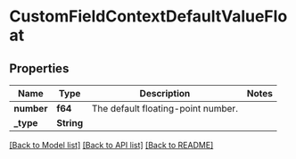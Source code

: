# CustomFieldContextDefaultValueFloat

## Properties

Name | Type | Description | Notes
------------ | ------------- | ------------- | -------------
**number** | **f64** | The default floating-point number. | 
**_type** | **String** |  | 

[[Back to Model list]](../README.md#documentation-for-models) [[Back to API list]](../README.md#documentation-for-api-endpoints) [[Back to README]](../README.md)


